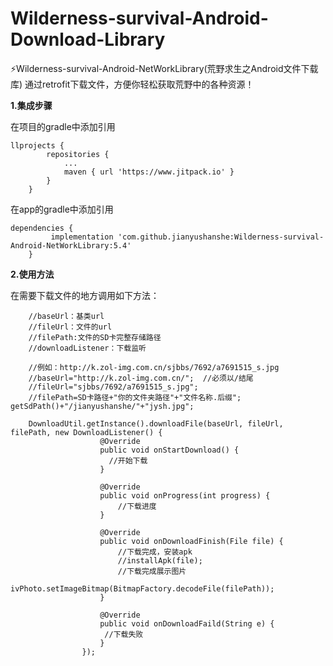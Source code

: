 # Wilderness-survival-Android-Download-Library
⚡️Wilderness-survival-Android-NetWorkLibrary(荒野求生之Android文件下载库) 通过retrofit下载文件，方便你轻松获取荒野中的各种资源！

**1.集成步骤**

在项目的gradle中添加引用

```
llprojects {
		repositories {
			...
			maven { url 'https://www.jitpack.io' }
		}
	}
```
在app的gradle中添加引用

```
dependencies {
	     implementation 'com.github.jianyushanshe:Wilderness-survival-Android-NetWorkLibrary:5.4'
	}
```

**2.使用方法**

在需要下载文件的地方调用如下方法：

```
	//baseUrl：基类url
	//fileUrl：文件的url
	//filePath:文件的SD卡完整存储路径
	//downloadListener：下载监听
	
	//例如：http://k.zol-img.com.cn/sjbbs/7692/a7691515_s.jpg
	//baseUrl="http://k.zol-img.com.cn/";  //必须以/结尾
	//fileUrl="sjbbs/7692/a7691515_s.jpg";
	//filePath=SD卡路径+"你的文件夹路径"+"文件名称.后缀";  getSdPath()+"/jianyushanshe/"+"jysh.jpg";

    DownloadUtil.getInstance().downloadFile(baseUrl, fileUrl, filePath, new DownloadListener() {
                    @Override
                    public void onStartDownload() {
                      //开始下载
                    }

                    @Override
                    public void onProgress(int progress) {
                        //下载进度
                    }

         			@Override
                    public void onDownloadFinish(File file) {
                        //下载完成，安装apk
                        //installApk(file);
                        //下载完成展示图片
                        ivPhoto.setImageBitmap(BitmapFactory.decodeFile(filePath));
                    }
                    
                    @Override
                    public void onDownloadFaild(String e) {
                     //下载失败  
                    }
                });
```

